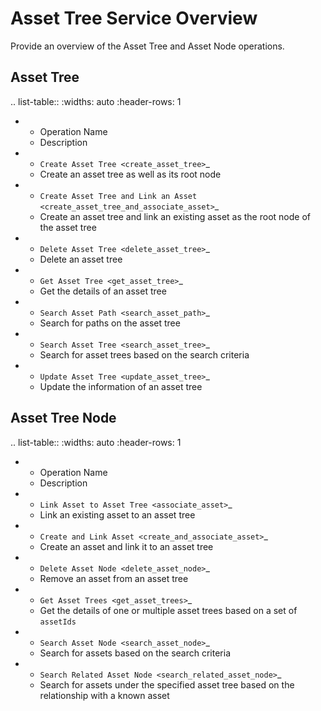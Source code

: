 # Asset Tree Service Overview



Provide an overview of the Asset Tree and Asset Node operations.

## Asset Tree

.. list-table::
   :widths: auto
   :header-rows: 1

   * - Operation Name
     - Description
   * - `Create Asset Tree <create_asset_tree>`_
     - Create an asset tree as well as its root node
   * - `Create Asset Tree and Link an Asset <create_asset_tree_and_associate_asset>`_
     - Create an asset tree and link an existing asset as the root node of the asset tree
   * - `Delete Asset Tree <delete_asset_tree>`_
     - Delete an asset tree
   * - `Get Asset Tree <get_asset_tree>`_
     - Get the details of an asset tree
   * - `Search Asset Path <search_asset_path>`_
     - Search for paths on the asset tree
   * - `Search Asset Tree <search_asset_tree>`_
     - Search for asset trees based on the search criteria
   * - `Update Asset Tree <update_asset_tree>`_
     - Update the information of an asset tree






## Asset Tree Node

.. list-table::
   :widths: auto
   :header-rows: 1

   * - Operation Name
     - Description
   * - `Link Asset to Asset Tree <associate_asset>`_
     - Link an existing asset to an asset tree
   * - `Create and Link Asset <create_and_associate_asset>`_
     - Create an asset and link it to an asset tree
   * - `Delete Asset Node <delete_asset_node>`_
     - Remove an asset from an asset tree
   * - `Get Asset Trees <get_asset_trees>`_
     - Get the details of one or multiple asset trees based on a set of ``assetIds``
   * - `Search Asset Node <search_asset_node>`_
     - Search for assets based on the search criteria 
   * - `Search Related Asset Node <search_related_asset_node>`_
     - Search for assets under the specified asset tree based on the relationship with a known asset

<!--end-->